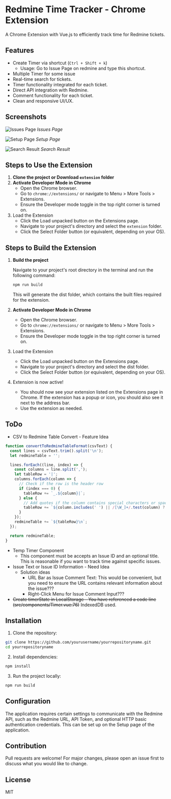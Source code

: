 # Redmine Time Tracker - Chrome Extension

A Chrome Extension with Vue.js to efficiently track time for Redmine tickets.

## Features

- Create Timer via shortcut (`Ctrl + Shift + k`) 
  - Usage: Go to Issue Page on redmine and type this shortcut.
- Multiple Timer for some issue
- Real-time search for tickets.
- Timer functionality integrated for each ticket.
- Direct API integration with Redmine.
- Comment functionality for each ticket.
- Clean and responsive UI/UX.


## Screenshots

![Issues Page](/screenshots/issues-page.png)
_Issues Page_

![Setup Page](/screenshots/setup-page.png)
_Setup Page_

![Search Result](/screenshots/search-results.png)
_Search Result_

## Steps to Use the Extension

1. **Clone the project or Download `extension` folder**
2. **Activate Developer Mode in Chrome**
    * Open the Chrome browser.
    * Go to `chrome://extensions/` or navigate to Menu > More Tools > Extensions.
    * Ensure the Developer mode toggle in the top right corner is turned on.
3. Load the Extension
    * Click the Load unpacked button on the Extensions page.
    * Navigate to your project's directory and select the `extension` folder.
    * Click the Select Folder button (or equivalent, depending on your OS).


## Steps to Build the Extension

1. **Build the project**

   Navigate to your project's root directory in the terminal and run the following command:

   ```bash
   npm run build
   ```
   This will generate the dist folder, which contains the built files required for the extension.

2. **Activate Developer Mode in Chrome**
   * Open the Chrome browser.
   * Go to `chrome://extensions/` or navigate to Menu > More Tools > Extensions.
   * Ensure the Developer mode toggle in the top right corner is turned on.

3. Load the Extension
   * Click the Load unpacked button on the Extensions page.
   * Navigate to your project's directory and select the dist folder.
   * Click the Select Folder button (or equivalent, depending on your OS).

4. Extension is now active!
   * You should now see your extension listed on the Extensions page in Chrome. If the extension has a popup or icon, you should also see it next to the address bar.
   * Use the extension as needed.


## ToDo
   * CSV to Redmine Table Convert - Feature Idea
```js
function convertToRedmineTableFormat(csvText) {
  const lines = csvText.trim().split('\n');
  let redmineTable = '';

  lines.forEach((line, index) => {
    const columns = line.split(',');
    let tableRow = '|';
    columns.forEach(column => {
      // Check if the row is the header row
      if (index === 0) {
        tableRow += `_.${column}|`;
      } else {
        // Add quotes if the column contains special characters or spaces
        tableRow += `${column.includes(' ') || /[\W_]+/.test(column) ? `"${column}"` : column}|`;
      }
    });
    redmineTable += `${tableRow}\n`;
  });

  return redmineTable;
} 
```

   * Temp Timer Component
        * This component must be accepts an Issue ID and an optional title. This is reasonable if you want to track time against specific issues.
   *  Issue Text or Issue ID Information - Need Idea
        * Solution ideas
            * URL Bar as Issue Comment Text: This would be convenient, but you need to ensure the URL contains relevant information about the issue???
            * Right-Click Menu for Issue Comment Input???
   * ~~Create timerState in LocalStorage - You have referenced a code line (src/components/Timer.vue:76)~~ IndexedDB used.

   

## Installation

1. Clone the repository:
```bash
git clone https://github.com/yourusername/yourrepositoryname.git
cd yourrepositoryname
````

2. Install dependencies:
```bash
npm install

````


3. Run the project locally:
```bash
npm run build

````


## Configuration
The application requires certain settings to communicate with the Redmine API, such as the Redmine URL,
API Token, and optional HTTP basic authentication credentials. This can be set up on the Setup page of the application.





## Contribution
Pull requests are welcome! For major changes, please open an issue first to discuss what you would like to change.



## License
MIT












